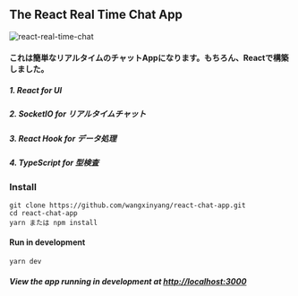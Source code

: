 ## The React Real Time Chat App

![react-real-time-chat](https://user-images.githubusercontent.com/11283532/174981419-97fc8a81-9183-43c4-9a3d-6517d9cbd99b.gif)


#### これは簡単なリアルタイムのチャットAppになります。もちろん、Reactで構築しました。

#####      1. React for UI

#####      2. SocketIO for リアルタイムチャット

#####      3. React Hook for データ処理

#####      4. TypeScript for 型検査



### Install

```
git clone https://github.com/wangxinyang/react-chat-app.git
cd react-chat-app
yarn または npm install
```



#### Run in development

```
yarn dev
```

##### View the app running in development at [http://localhost:3000](http://localhost:3000/)
